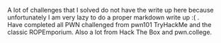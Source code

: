 A lot of challenges that I solved do not have the write up here because unfortunately I am very lazy to do a proper markdown write up :( . <br>
Have completed all PWN challenged from pwn101 TryHackMe and the classic ROPEmporium. Also a lot from Hack The Box and pwn.college.